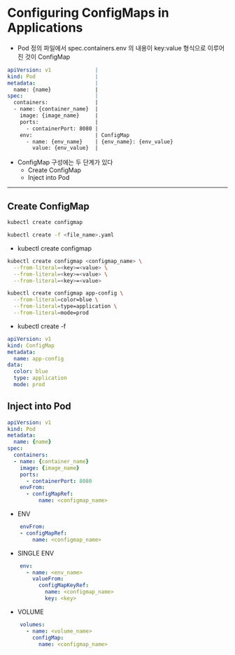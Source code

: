 # Configuring ConfigMaps in Applications

* Pod 정의 파일에서 spec.containers.env 의 내용이 key:value 형식으로 이루어진 것이 ConfigMap

```yaml
apiVersion: v1              | 
kind: Pod                   | 
metadata:                   | 
  name: {name}              | 
spec:                       | 
  containers:               | 
  - name: {container_name}  | 
    image: {image_name}     | 
    ports:                  | 
      - containerPort: 8080 | 
    env:                    | ConfigMap  
      - name: {env_name}    | {env_name}: {env_value}
        value: {env_value}  | 
```

* ConfigMap 구성에는 두 단계가 있다
    * Create ConfigMap
    * Inject into Pod

---

## Create ConfigMap

```bash
kubectl create configmap

kubectl create -f <file_name>.yaml
```

* kubectl create configmap

```bash
kubectl create configmap <configmap_name> \
  --from-literal=<key>=<value> \
  --from-literal=<key>=<value> \
  --from-literal=<key>=<value>  

kubectl create configmap app-config \
  --from-literal=color=blue \
  --from-literal=type=application \
  --from-literal=mode=prod  
```

* kubectl create -f 

```yml
apiVersion: v1
kind: ConfigMap
metadata:
  name: app-config
data:
  color: blue
  type: application
  mode: prod
```

## Inject into Pod

```yml
apiVersion: v1 
kind: Pod 
metadata: 
  name: {name} 
spec: 
  containers: 
  - name: {container_name} 
    image: {image_name} 
    ports: 
      - containerPort: 8080 
    envFrom: 
      - configMapRef:
          name: <configmap_name>
```

* ENV

```yml
    envFrom: 
    - configMapRef:
        name: <configmap_name>
```

* SINGLE ENV

```yml
    env: 
      - name: <env_name>
        valueFrom: 
          configMapKeyRef:
            name: <configmap_name>
            key: <key>
```

* VOLUME

```yml
    volumes: 
      - name: <volume_name>
        configMap: 
          name: <configmap_name>
```
